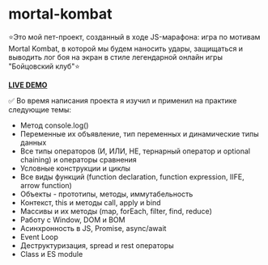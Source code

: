 # mortal-kombat
:star:Это мой пет-проект, созданный в ходе JS-марафона: игра по мотивам Mortal Kombat, в которой мы будем наносить удары,
защищаться и выводить лог боя на экран в стиле легендарной онлайн игры "Бойцовский клуб":star:

[**LIVE DEMO**](https://maayak.github.io/mortal-kombat/)

:white_check_mark: Во время написания проекта я изучил и применил на практике следующие темы:
- Метод console.log()
- Переменные их объявление, тип переменных и динамические типы данных
- Все типы операторов (И, ИЛИ, НЕ, тернарный оператор и optional chaining) и операторы сравнения
- Условные конструкции и циклы
- Все виды функций (function declaration, function expression, IIFE, arrow function)
- Объекты - прототипы, методы, иммутабельность
- Контекст, this и методы call, apply и bind
- Массивы и их методы (map, forEach, filter, find, reduce)
- Работу с Window, DOM и BOM
- Асинхронность в JS, Promise, async/await
- Event Loop
- Деструктуризация, spread и rest операторы
- Class и ES module
